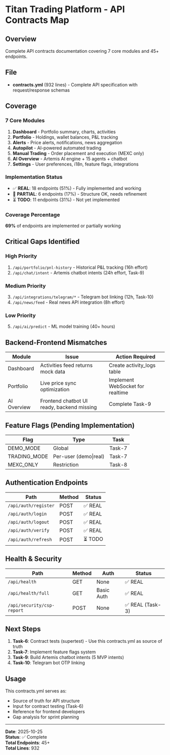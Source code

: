 # Titan Trading Platform - API Contracts Map

## Overview
Complete API contracts documentation covering 7 core modules and 45+ endpoints.

## File
- **contracts.yml** (932 lines) - Complete API specification with request/response schemas

## Coverage

### 7 Core Modules
1. **Dashboard** - Portfolio summary, charts, activities
2. **Portfolio** - Holdings, wallet balances, P&L tracking
3. **Alerts** - Price alerts, notifications, news aggregation
4. **Autopilot** - AI-powered automated trading
5. **Manual Trading** - Order placement and execution (MEXC only)
6. **AI Overview** - Artemis AI engine + 15 agents + chatbot
7. **Settings** - User preferences, i18n, feature flags, integrations

### Implementation Status
- ✅ **REAL**: 18 endpoints (51%) - Fully implemented and working
- 🔄 **PARTIAL**: 6 endpoints (17%) - Structure OK, needs refinement
- ⏳ **TODO**: 11 endpoints (31%) - Not yet implemented

### Coverage Percentage
**69%** of endpoints are implemented or partially working

## Critical Gaps Identified

### High Priority
1. `/api/portfolio/pnl-history` - Historical P&L tracking (16h effort)
2. `/api/chat/intent` - Artemis chatbot intents (24h effort, Task-9)

### Medium Priority
3. `/api/integrations/telegram/*` - Telegram bot linking (12h, Task-10)
4. `/api/news/feed` - Real news API integration (8h effort)

### Low Priority
5. `/api/ai/predict` - ML model training (40+ hours)

## Backend-Frontend Mismatches

| Module | Issue | Action Required |
|--------|-------|----------------|
| Dashboard | Activities feed returns mock data | Create activity_logs table |
| Portfolio | Live price sync optimization | Implement WebSocket for realtime |
| AI Overview | Frontend chatbot UI ready, backend missing | Complete Task-9 |

## Feature Flags (Pending Implementation)

| Flag | Type | Task |
|------|------|------|
| DEMO_MODE | Global | Task-7 |
| TRADING_MODE | Per-user (demo\|real) | Task-7 |
| MEXC_ONLY | Restriction | Task-8 |

## Authentication Endpoints

| Path | Method | Status |
|------|--------|--------|
| `/api/auth/register` | POST | ✅ REAL |
| `/api/auth/login` | POST | ✅ REAL |
| `/api/auth/logout` | POST | ✅ REAL |
| `/api/auth/verify` | POST | ✅ REAL |
| `/api/auth/refresh` | POST | ⏳ TODO |

## Health & Security

| Path | Method | Auth | Status |
|------|--------|------|--------|
| `/api/health` | GET | None | ✅ REAL |
| `/api/health/full` | GET | Basic Auth | ✅ REAL |
| `/api/security/csp-report` | POST | None | ✅ REAL (Task-3) |

## Next Steps

1. **Task-6**: Contract tests (supertest) - Use this contracts.yml as source of truth
2. **Task-7**: Implement feature flags system
3. **Task-9**: Build Artemis chatbot intents (5 MVP intents)
4. **Task-10**: Telegram bot OTP linking

## Usage

This contracts.yml serves as:
- Source of truth for API structure
- Input for contract testing (Task-6)
- Reference for frontend developers
- Gap analysis for sprint planning

---
**Date**: 2025-10-25  
**Status**: ✅ Complete  
**Total Endpoints**: 45+  
**Total Lines**: 932

